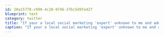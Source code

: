 ```yaml
---
id: 20a15778-c990-4c28-9746-37bc5d9fe427
blueprint: text
category: twitter
title: "If your a local social marketing 'expert' unknown to me and add me to Linked In, you're not much of an 'expert' at all.  Dumbass"
caption: "If your a local social marketing 'expert' unknown to me and add me to Linked In, you're not much of an 'expert' at all.  Dumbass"
---
```

